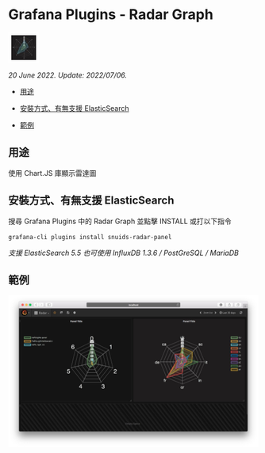 # Grafana Plugins - Radar Graph

![img](Radar_Graph_icon.png)

*20 June 2022. Update: 2022/07/06.*

* [用途](#use)

* [安裝方式、有無支援 ElasticSearch](#install)

* [範例](#example)

<h2 id="use">用途</h2>

使用 Chart.JS 庫顯示雷達圖

<h2 id="install">安裝方式、有無支援 ElasticSearch</h2>

搜尋 Grafana Plugins 中的 Radar Graph 並點擊 INSTALL 或打以下指令

    grafana-cli plugins install snuids-radar-panel

*支援 ElasticSearch 5.5 也可使用 InfluxDB 1.3.6 / PostGreSQL / MariaDB*

<h2 id="example">範例</h2>

![img](Radar_Graph.jpg)

